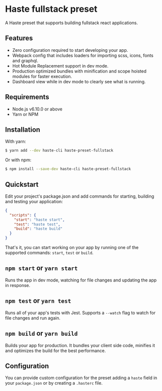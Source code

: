 # Haste fullstack preset

A Haste preset that supports building fullstack react applications.

## Features

- Zero configuration required to start developing your app.
- Webpack config that includes loaders for importing scss, icons, fonts and graphql.
- Hot Module Replacement support in dev mode.
- Production optimized bundles with minification and scope hoisted modules for faster execution.
- Dashboard view while in dev mode to clearly see what is running.

## Requirements

- Node.js v6.10.0 or above
- Yarn or NPM

## Installation

With yarn:

```sh
$ yarn add --dev haste-cli haste-preset-fullstack
```

Or with npm:

```sh
$ npm install --save-dev haste-cli haste-preset-fullstack
```

## Quickstart

Edit your project's package.json and add commands for starting, building and testing your application:

```json
{
  "scripts": {
    "start": "haste start",
    "test": "haste test",
    "build": "haste build"
  }
}
```

That's it, you can start working on your app by running one of the supported commands: `start`, `test` or `build`.

## `npm start` or `yarn start`

Runs the app in dev mode, watching for file changes and updating the app in response.

## `npm test` or `yarn test`

Runs all of your app's tests with Jest. Supports a `--watch` flag to watch for file changes and run again.

## `npm build` or `yarn build`

Builds your app for production. It bundles your client side code, minifies it and optimizes the build for the best performance.

## Configuration

You can provide custom configuration for the preset adding a `haste` field in your `package.json` or by creating a `.hasterc` file.
